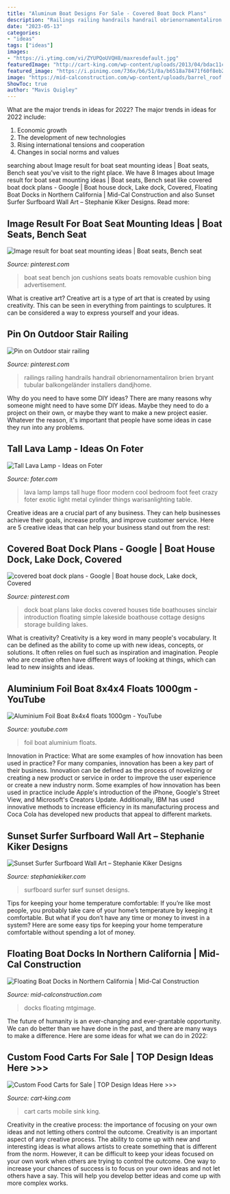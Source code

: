 ```yaml
---
title: "Aluminum Boat Designs For Sale - Covered Boat Dock Plans"
description: "Railings railing handrails handrail obrienornamentaliron brien bryant tubular balkongeländer installers dandjhome"
date: "2023-05-13"
categories:
- "ideas"
tags: ["ideas"]
images:
- "https://i.ytimg.com/vi/ZYUPQoUVQH8/maxresdefault.jpg"
featuredImage: "http://cart-king.com/wp-content/uploads/2013/04/bdac11c.jpeg"
featured_image: "https://i.pinimg.com/736x/b6/51/8a/b6518a78471f60f8eb299c6bbe41c0a5.jpg"
image: "https://mid-calconstruction.com/wp-content/uploads/barrel_roof.jpg"
ShowToc: true
author: "Mavis Quigley"
---
```



What are the major trends in ideas for 2022?
The major trends in ideas for 2022 include: 
1. Economic growth 
2. The development of new technologies 
3. Rising international tensions and cooperation 
4. Changes in social norms and values 

	

		
searching about Image result for boat seat mounting ideas | Boat seats, Bench seat you've visit to the right place. We have 8 Images about Image result for boat seat mounting ideas | Boat seats, Bench seat like covered boat dock plans - Google | Boat house dock, Lake dock, Covered, Floating Boat Docks in Northern California | Mid-Cal Construction and also Sunset Surfer Surfboard Wall Art – Stephanie Kiker Designs. Read more:
		
    
## Image Result For Boat Seat Mounting Ideas | Boat Seats, Bench Seat

<img loading=lazy src="https://i.pinimg.com/736x/28/9e/99/289e99a62f6a1d0f2dedb92aa96388cc--boat-seats-boats.jpg" onerror="this.onerror=null;this.src='https://tse3.mm.bing.net/th?id=OIP.1_DnxLSKoAyS5_RwnUpThAHaE7&amp;pid=15.1';" alt="Image result for boat seat mounting ideas | Boat seats, Bench seat">

_Source: pinterest.com_

>boat seat bench jon cushions seats boats removable cushion bing advertisement. 

	

What is creative art?
Creative art is a type of art that is created by using creativity. This can be seen in everything from paintings to sculptures. It can be considered a way to express yourself and your ideas.

    
## Pin On Outdoor Stair Railing

<img loading=lazy src="https://i.pinimg.com/736x/8e/6d/d2/8e6dd2edef140370ec02046e43171620.jpg" onerror="this.onerror=null;this.src='https://tse3.mm.bing.net/th?id=OIP.fhHbhBaimzIQtgik8LVbNgHaJ3&amp;pid=15.1';" alt="Pin on Outdoor stair railing">

_Source: pinterest.com_

>railings railing handrails handrail obrienornamentaliron brien bryant tubular balkongeländer installers dandjhome. 

	

Why do you need to have some DIY ideas?
There are many reasons why someone might need to have some DIY ideas. Maybe they need to do a project on their own, or maybe they want to make a new project easier. Whatever the reason, it's important that people have some ideas in case they run into any problems.

    
## Tall Lava Lamp - Ideas On Foter

<img loading=lazy src="https://foter.com/photos/title/tall-lava-lamp.jpg" onerror="this.onerror=null;this.src='https://tse2.mm.bing.net/th?id=OIP.PObyOOqo8bb_GdOx_cfZnQHaJ4&amp;pid=15.1';" alt="Tall Lava Lamp - Ideas on Foter">

_Source: foter.com_

>lava lamp lamps tall huge floor modern cool bedroom foot feet crazy foter exotic light metal cylinder things warisanlighting table. 

	

Creative ideas are a crucial part of any business. They can help businesses achieve their goals, increase profits, and improve customer service. Here are 5 creative ideas that can help your business stand out from the rest:

    
## Covered Boat Dock Plans - Google | Boat House Dock, Lake Dock, Covered

<img loading=lazy src="https://i.pinimg.com/736x/b6/51/8a/b6518a78471f60f8eb299c6bbe41c0a5.jpg" onerror="this.onerror=null;this.src='https://tse3.mm.bing.net/th?id=OIP.7AEdc8G6GWSBlpFXJnZB0gHaEK&amp;pid=15.1';" alt="covered boat dock plans - Google | Boat house dock, Lake dock, Covered">

_Source: pinterest.com_

>dock boat plans lake docks covered houses tide boathouses sinclair introduction floating simple lakeside boathouse cottage designs storage building lakes. 

	

What is creativity?
Creativity is a key word in many people's vocabulary. It can be defined as the ability to come up with new ideas, concepts, or solutions. It often relies on fuel such as inspiration and imagination. People who are creative often have different ways of looking at things, which can lead to new insights and ideas.

    
## Aluminium Foil Boat 8x4x4 Floats 1000gm - YouTube

<img loading=lazy src="https://i.ytimg.com/vi/ZYUPQoUVQH8/maxresdefault.jpg" onerror="this.onerror=null;this.src='https://tse3.mm.bing.net/th?id=OIP.UJ6azk41Eq6hTohDiKX_RgHaEK&amp;pid=15.1';" alt="Aluminium Foil Boat 8x4x4 floats 1000gm - YouTube">

_Source: youtube.com_

>foil boat aluminium floats. 

	

Innovation in Practice: What are some examples of how innovation has been used in practice?
For many companies, innovation has been a key part of their business. Innovation can be defined as the process of novelizing or creating a new product or service in order to improve the user experience or create a new industry norm. 
Some examples of how innovation has been used in practice include Apple's introduction of the iPhone, Google's Street View, and Microsoft's Creators Update. Additionally, IBM has used innovative methods to increase efficiency in its manufacturing process and Coca Cola has developed new products that appeal to different markets.

    
## Sunset Surfer Surfboard Wall Art – Stephanie Kiker Designs

<img loading=lazy src="https://cdn.shopify.com/s/files/1/0238/0143/products/0FB6074B-B60F-4D34-B9A6-1FE1EBB226C8_900x.jpeg?v=1571267692" onerror="this.onerror=null;this.src='https://tse2.mm.bing.net/th?id=OIP.hg0Ep9iQm4jKE561x2ONrQHaKG&amp;pid=15.1';" alt="Sunset Surfer Surfboard Wall Art – Stephanie Kiker Designs">

_Source: stephaniekiker.com_

>surfboard surfer surf sunset designs. 

	

Tips for keeping your home temperature comfortable:
If you’re like most people, you probably take care of your home’s temperature by keeping it comfortable. But what if you don’t have any time or money to invest in a system? Here are some easy tips for keeping your home temperature comfortable without spending a lot of money.

    
## Floating Boat Docks In Northern California | Mid-Cal Construction

<img loading=lazy src="https://mid-calconstruction.com/wp-content/uploads/barrel_roof.jpg" onerror="this.onerror=null;this.src='https://tse3.mm.bing.net/th?id=OIP.a2_yY8U70zXoebp22GpQHAHaFj&amp;pid=15.1';" alt="Floating Boat Docks in Northern California | Mid-Cal Construction">

_Source: mid-calconstruction.com_

>docks floating mtgimage. 

	

The future of humanity is an ever-changing and ever-grantable opportunity. We can do better than we have done in the past, and there are many ways to make a difference. Here are some ideas for what we can do in 2022: 

    
## Custom Food Carts For Sale | TOP Design Ideas Here &gt;&gt;&gt;

<img loading=lazy src="http://cart-king.com/wp-content/uploads/2013/04/bdac11c.jpeg" onerror="this.onerror=null;this.src='https://tse1.mm.bing.net/th?id=OIP.eRWUpaiIpZNCsvoZ21zGYgHaF0&amp;pid=15.1';" alt="Custom Food Carts for Sale | TOP Design Ideas Here &gt;&gt;&gt;">

_Source: cart-king.com_

>cart carts mobile sink king. 

	

Creativity in the creative process: the importance of focusing on your own ideas and not letting others control the outcome.
Creativity is an important aspect of any creative process. The ability to come up with new and interesting ideas is what allows artists to create something that is different from the norm. However, it can be difficult to keep your ideas focused on your own work when others are trying to control the outcome. One way to increase your chances of success is to focus on your own ideas and not let others have a say. This will help you develop better ideas and come up with more complex works.

